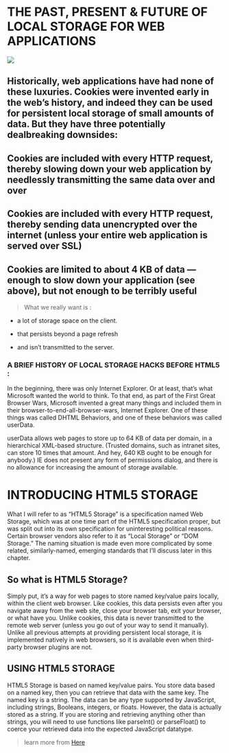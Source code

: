 # THE PAST, PRESENT & FUTURE OF LOCAL STORAGE FOR WEB APPLICATIONS


![](https://learninfinity.info/wp-content/uploads/2017/05/Utilizing-browser-local-storage-for-client-site-script-in-any-web-application.jpg)

## Historically, web applications have had none of these luxuries. Cookies were invented early in the web’s history, and indeed they can be used for persistent local storage of small amounts of data. But they have three potentially dealbreaking downsides:

## Cookies are included with every HTTP request, thereby slowing down your web application by needlessly transmitting the same data over and over


## Cookies are included with every HTTP request, thereby sending data unencrypted over the internet (unless your entire web application is served over SSL)
 
 
 ## Cookies are limited to about 4 KB of data — enough to slow down your application (see above), but not enough to be terribly useful



>What we really want is : 


- a lot of storage space
on the client.

- that persists beyond a page refresh
- and isn’t transmitted to the server.


### A BRIEF HISTORY OF LOCAL STORAGE HACKS BEFORE HTML5 : 



In the beginning, there was only Internet Explorer. Or at least, that’s what Microsoft wanted the world to think. To that end, as part of the First Great Browser Wars, Microsoft invented a great many things and included them in their browser-to-end-all-browser-wars, Internet Explorer. One of these things was called DHTML Behaviors, and one of these behaviors was called userData.

userData allows web pages to store up to 64 KB of data per domain, in a hierarchical XML-based structure. (Trusted domains, such as intranet sites, can store 10 times that amount. And hey, 640 KB ought to be enough for anybody.) IE does not present any form of permissions dialog, and there is no allowance for increasing the amount of storage available.


# INTRODUCING HTML5 STORAGE
What I will refer to as “HTML5 Storage” is a specification named Web Storage, which was at one time part of the HTML5 specification proper, but was split out into its own specification for uninteresting political reasons. Certain browser vendors also refer to it as “Local Storage” or “DOM Storage.” The naming situation is made even more complicated by some related, similarly-named, emerging standards that I’ll discuss later in this chapter.

## So what is HTML5 Storage? 

Simply put, it’s a way for web pages to store named key/value pairs locally, within the client web browser. Like cookies, this data persists even after you navigate away from the web site, close your browser tab, exit your browser, or what have you. Unlike cookies, this data is never transmitted to the remote web server (unless you go out of your way to send it manually). Unlike all previous attempts at providing persistent local storage, it is implemented natively in web browsers, so it is available even when third-party browser plugins are not.


## USING HTML5 STORAGE
HTML5 Storage is based on named key/value pairs. You store data based on a named key, then you can retrieve that data with the same key. The named key is a string. The data can be any type supported by JavaScript, including strings, Booleans, integers, or floats. However, the data is actually stored as a string. If you are storing and retrieving anything other than strings, you will need to use functions like parseInt() or parseFloat() to coerce your retrieved data into the expected JavaScript datatype.
>learn more from [Here](https://www.w3schools.com/html/html5_webstorage.asp)